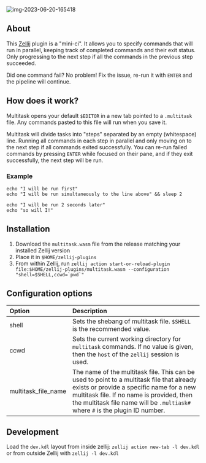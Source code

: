![img-2023-06-20-165418](https://github.com/imsnif/multitask/assets/795598/9877c93c-60a8-45ad-a113-354440741fd9)

## About
This [Zellij][zellij] plugin is a "mini-ci". It allows you to specify commands that will run in parallel, keeping track of completed commands and their exit status. Only progressing to the next step if all the commands in the previous step succeeded.

Did one command fail? No problem! Fix the issue, re-run it with `ENTER` and the pipeline will continue.

## How does it work?

Multitask opens your default `$EDITOR` in a new tab pointed to a `.multitask` file. Any commands pasted to this file will run when you save it. 

Multitask will divide tasks into "steps" separated by an empty (whitespace) line. Running all commands in each step in parallel and only moving on to the next step if all commands exited successfully. You can re-run failed commands by pressing `ENTER` while focused on their pane, and if they exit successfully, the next step will be run.

### Example
```
echo "I will be run first"
echo "I will be run simultaneously to the line above" && sleep 2

echo "I will be run 2 seconds later"
echo "so will I!"
```

[zellij]: https://github.com/zellij-org/zellij

## Installation
1. Download the `multitask.wasm` file from the release matching your installed Zellij version
2. Place it in `$HOME/zellij-plugins`
3. From within Zellij, run ``zellij action start-or-reload-plugin file:$HOME/zellij-plugins/multitask.wasm --configuration "shell=$SHELL,ccwd=`pwd`"``

## Configuration options
| Option | Description |
| :--- | :--- |
| shell | Sets the shebang of multitask file. `$SHELL` is the recommended value. |
| ccwd | Sets the current working directory for `multitask` commands. If no value is given, then the `host` of the `zellij` session is used. |
| multitask\_file\_name | The name of the multitask file. This can be used to point to a multitask file that already exists or provide a specific name for a new multitask file. If no name is provided, then the multitask file name will be `.multiask#` where `#` is the plugin ID number.


## Development
Load the `dev.kdl` layout from inside zellij: `zellij action new-tab -l dev.kdl` or from outside Zellij with `zellij -l dev.kdl`
